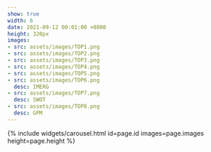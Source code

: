 ```yaml
---
show: true
width: 6
date: 2021-09-12 00:01:00 +0800
height: 320px
images:
- src: assets/images/TOP1.png
- src: assets/images/TOP2.png
- src: assets/images/TOP3.png
- src: assets/images/TOP4.png
- src: assets/images/TOP5.png
- src: assets/images/TOP6.png
  desc: IMERG
- src: assets/images/TOP7.png
  desc: SWOT
- src: assets/images/TOP8.png
  desc: GPM
---
```


{% include widgets/carousel.html id=page.id images=page.images height=page.height %}
